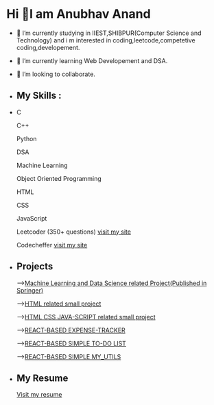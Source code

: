  # Hi 👋I am Anubhav Anand

- 🔭 I’m currently studying in IIEST,SHIBPUR(Computer Science and Technology) and i m interested in coding,leetcode,competetive coding,developement.
- 🌱 I’m currently learning Web Developement and DSA.
- 👯 I’m looking to collaborate.
- ## My Skills :
- 
    C
    
    C++
    
    Python
    
    DSA
    
    Machine Learning
    
    Object Oriented Programming
    
    HTML
    
    CSS
    
    JavaScript
    
    Leetcoder (350+ questions) [visit my site](https://leetcode.com/anubhav_anandbgu/)
    
    Codecheffer [visit my site](https://www.codechef.com/users/anubhav_0316)
    
- ## Projects

     -->[Machine Learning and Data Science related Project(Published in Springer)](https://link.springer.com/chapter/10.1007/978-981-19-3089-8_34)
      
     -->[HTML related small project](https://anubhavanand2002.github.io/html-related-project/)
      
     -->[HTML CSS JAVA-SCRIPT related small project](https://anubhavanand2002.github.io/small-project-realted-to-html-css-javascript/)
     
     -->[REACT-BASED EXPENSE-TRACKER](https://anubhavanand2002.github.io/new-expense-tracker/)
      
     -->[REACT-BASED SIMPLE TO-DO LIST](https://anubhavanand2002.github.io/my-revised-todo/)
     
     -->[REACT-BASED SIMPLE MY_UTILS](https://anubhavanand2002.github.io/my_Utils/)
- ## My Resume

     [Visit my resume](https://drive.google.com/file/d/1NuXS3xvT-_6nlcwHTUz26mWWIVIWyyRc/view?usp=sharing)
